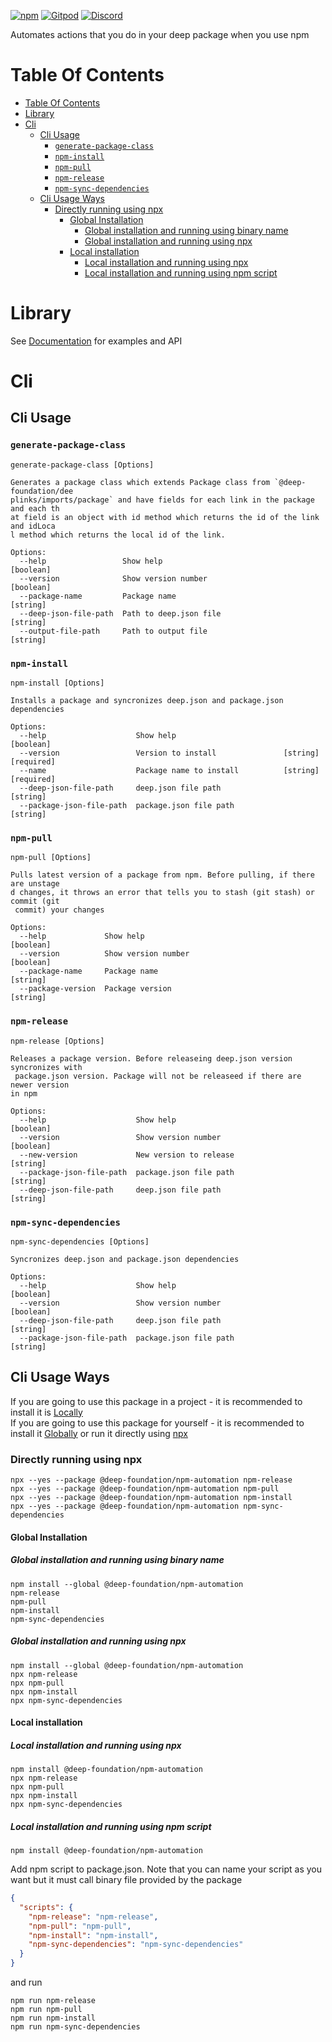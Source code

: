 [![npm](https://img.shields.io/npm/v/@deep-foundation/npm-automation.svg)](https://www.npmjs.com/package/@deep-foundation/npm-automation)
[![Gitpod](https://img.shields.io/badge/Gitpod-ready--to--code-blue?logo=gitpod)](https://gitpod.io/#https://github.com/deep-foundation/npm-automation) 
[![Discord](https://badgen.net/badge/icon/discord?icon=discord&label&color=purple)](https://discord.gg/deep-foundation)

Automates actions that you do in your deep package when you use npm

# Table Of Contents
<!-- TABLE_OF_CONTENTS_START -->
- [Table Of Contents](#table-of-contents)
- [Library](#library)
- [Cli](#cli)
  * [Cli Usage](#cli-usage)
    + [`generate-package-class`](#generate-package-class)
    + [`npm-install`](#npm-install)
    + [`npm-pull`](#npm-pull)
    + [`npm-release`](#npm-release)
    + [`npm-sync-dependencies`](#npm-sync-dependencies)
  * [Cli Usage Ways](#cli-usage-ways)
    + [Directly running using npx](#directly-running-using-npx)
      - [Global Installation](#global-installation)
        * [Global installation and running using binary name](#global-installation-and-running-using-binary-name)
        * [Global installation and running using npx](#global-installation-and-running-using-npx)
      - [Local installation](#local-installation)
        * [Local installation and running using npx](#local-installation-and-running-using-npx)
        * [Local installation and running using npm script](#local-installation-and-running-using-npm-script)
<!-- TABLE_OF_CONTENTS_END -->

# Library
See [Documentation] for examples and API

# Cli
## Cli Usage
<!-- CLI_HELP_START -->

### `generate-package-class`
```
generate-package-class [Options]

Generates a package class which extends Package class from `@deep-foundation/dee
plinks/imports/package` and have fields for each link in the package and each th
at field is an object with id method which returns the id of the link and idLoca
l method which returns the local id of the link.

Options:
  --help                 Show help                                     [boolean]
  --version              Show version number                           [boolean]
  --package-name         Package name                                   [string]
  --deep-json-file-path  Path to deep.json file                         [string]
  --output-file-path     Path to output file                            [string]
```

### `npm-install`
```
npm-install [Options]

Installs a package and syncronizes deep.json and package.json dependencies

Options:
  --help                    Show help                                  [boolean]
  --version                 Version to install               [string] [required]
  --name                    Package name to install          [string] [required]
  --deep-json-file-path     deep.json file path                         [string]
  --package-json-file-path  package.json file path                      [string]
```

### `npm-pull`
```
npm-pull [Options]

Pulls latest version of a package from npm. Before pulling, if there are unstage
d changes, it throws an error that tells you to stash (git stash) or commit (git
 commit) your changes

Options:
  --help             Show help                                         [boolean]
  --version          Show version number                               [boolean]
  --package-name     Package name                                       [string]
  --package-version  Package version                                    [string]
```

### `npm-release`
```
npm-release [Options]

Releases a package version. Before releaseing deep.json version syncronizes with
 package.json version. Package will not be releaseed if there are newer version
in npm

Options:
  --help                    Show help                                  [boolean]
  --version                 Show version number                        [boolean]
  --new-version             New version to release                      [string]
  --package-json-file-path  package.json file path                      [string]
  --deep-json-file-path     deep.json file path                         [string]
```

### `npm-sync-dependencies`
```
npm-sync-dependencies [Options]

Syncronizes deep.json and package.json dependencies

Options:
  --help                    Show help                                  [boolean]
  --version                 Show version number                        [boolean]
  --deep-json-file-path     deep.json file path                         [string]
  --package-json-file-path  package.json file path                      [string]
```
<!-- CLI_HELP_END -->

## Cli Usage Ways
<!-- CLI_USAGE_WAYS_START -->
If you are going to use this package in a project - it is recommended to install it is [Locally](#local-installation)  
If you are going to use this package for yourself - it is recommended to install it [Globally](#global-installation) or run it directly using [npx](#directly-running-using-npx)
### Directly running using npx
```shell
npx --yes --package @deep-foundation/npm-automation npm-release
npx --yes --package @deep-foundation/npm-automation npm-pull
npx --yes --package @deep-foundation/npm-automation npm-install
npx --yes --package @deep-foundation/npm-automation npm-sync-dependencies
```

#### Global Installation
##### Global installation and running using binary name
```shell
npm install --global @deep-foundation/npm-automation
npm-release
npm-pull
npm-install
npm-sync-dependencies
```

##### Global installation and running using npx
```shell
npm install --global @deep-foundation/npm-automation
npx npm-release
npx npm-pull
npx npm-install
npx npm-sync-dependencies
```

#### Local installation

##### Local installation and running using npx
```shell
npm install @deep-foundation/npm-automation
npx npm-release
npx npm-pull
npx npm-install
npx npm-sync-dependencies
```

##### Local installation and running using npm script
```shell
npm install @deep-foundation/npm-automation
```
Add npm script to package.json. Note that you can name  your script as you want but it must call binary file provided by the package
```json
{
  "scripts": {
    "npm-release": "npm-release",
    "npm-pull": "npm-pull",
    "npm-install": "npm-install",
    "npm-sync-dependencies": "npm-sync-dependencies"
  }
}
```
and run
```shell
npm run npm-release
npm run npm-pull
npm run npm-install
npm run npm-sync-dependencies
```
<!-- CLI_USAGE_WAYS_END -->

[Documentation]: https://deep-foundation.github.io/npm-automation/
